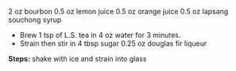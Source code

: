 2 oz bourbon
0.5 oz lemon juice
0.5 oz orange juice
0.5 oz lapsang souchong syrup
- Brew 1 tsp of L.S. tea in 4 oz water for 3 minutes.
- Strain then stir in 4 tbsp sugar
0.25 oz douglas fir liqueur

**Steps:**
 shake with ice and strain into glass